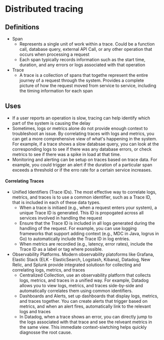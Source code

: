 # Distributed tracing
## Definitions
 - Span 
    - Represents a single unit of work within a trace. Could be a function call, database query, external API Call, or any other operation that occurs when processing a request
    - Each span typically records information such as the start time, duration, and any errors or logs associated with that operation
 - Trace
    - A trace is a collection of spans that togethe represent the entire journey of a request through the system. Provides a complete picture of how the request moved from service to service, including the timing information for each span

## Uses
 - If a user reports an operation is slow, tracing can help identify which part of the system is causing the delay
 - Sometimes, logs or metrics alone do not provide enough context to troubleshoot an issue. By correlating traces with logs and metrics, you can get a more comprehensive view of what's happening in the system. For example, if a trace shows a slow databsae query, you can look at the corresponding logs to see if there was any database errors, or check metrics to see if there was a spike in load at that time.
 - Monitoring and alerting can be setup on traces based on trace data. For example, you could trigger an alert if the duration of a particular span exceeds a threshold or if the erro rate for a certain service increases.

 #### Correlating Traces
  - Unified Identifiers (Trace IDs). The most effective way to correlate logs, metrics, and traces is to use a common identifier, such as a Trace ID, that is included in each of these data types. 
    - When a trace is initiaed (e.g., when a request enters your system), a unique Trace ID is generated. This ID is propogated across all services involved in handling the request
    - Ensure that the Trace ID is included in all logs generated during the handling of the request. For example, you can use logging frameworks that support adding context (e.g., MDC in Java, logrus in Go) to automatically include the Trace ID in log entries.
    - When metrics are recordied (e.g., latency, error rates), include the Trace ID as a label or tag where possible.
 - Observability Platforms. Modern observability platoforms like Grafana, Elastic Stack (ELK - ElasticSearch, Logstash, Kibana), Datadog, New Relic, and Splunk provide integrated solutiosn for collecting and correlating logs, metrics, and traces
    - Centralized Collection, use an observability platform that collects logs, metrics, and traces in a unified way. For example, Datadog allows you to view logs, metrics, and traces side-by-side and automatically correlates them using common identifiers.
    - Dashboards and Alerts, set up dashboards that display logs, metrics, and traces together. You can create alerts that trigger based on metrics, and when an alert fires, automatically link to the relevant logs and traces
    - In Datadog, when a trace shows an error, you can directly jump to the logs associated with that trace and see the relveant metrics in the same view. This immediate context-siwtching helps quickly diagnosse the root cause.

